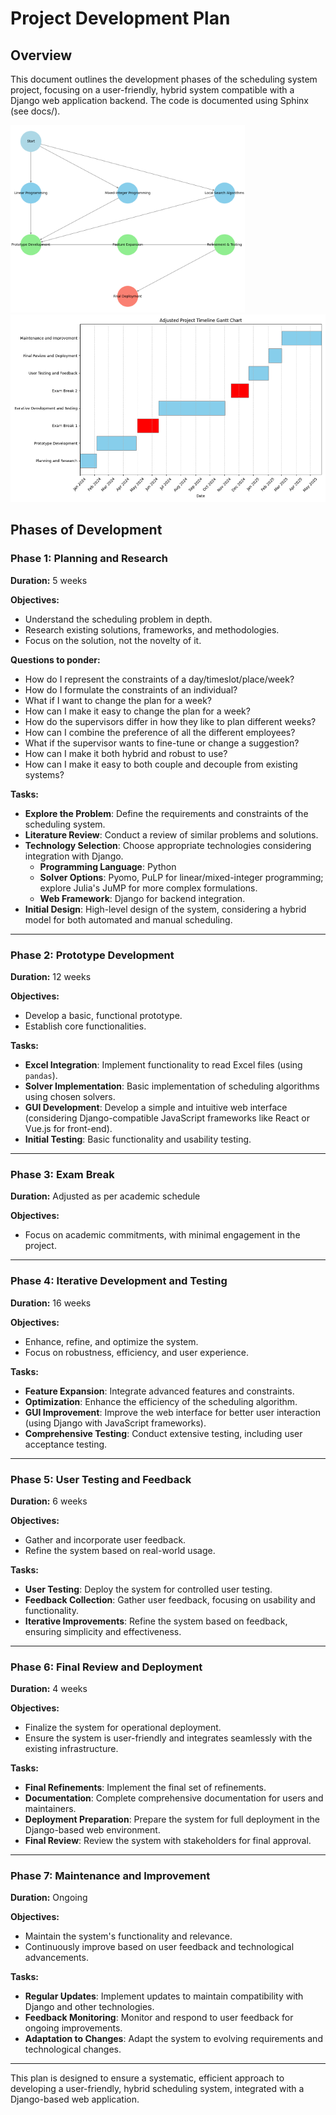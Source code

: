 # Project Development Plan

## Overview
This document outlines the development phases of the scheduling system project, focusing on a user-friendly, hybrid system compatible with a Django web application backend. The code is documented using Sphinx (see docs/). 

<img src="docs/development.png" alt="image" width="auto" height="300"> <img src="docs/gantt.png" alt="image" width="auto" height="300">

## Phases of Development

### Phase 1: Planning and Research
**Duration:** 5 weeks

**Objectives:**
- Understand the scheduling problem in depth.
- Research existing solutions, frameworks, and methodologies.
- Focus on the solution, not the novelty of it. 
  
**Questions to ponder:**
- How do I represent the constraints of a day/timeslot/place/week?
- How do I formulate the constraints of an individual?
- What if I want to change the plan for a week?
- How can I make it easy to change the plan for a week?
- How do the supervisors differ in how they like to plan different weeks?
- How can I combine the preference of all the different employees?
- What if the supervisor wants to fine-tune or change a suggestion?
- How can I make it both hybrid and robust to use?
- How can I make it easy to both couple and decouple from existing systems?


**Tasks:**
- **Explore the Problem**: Define the requirements and constraints of the scheduling system.
- **Literature Review**: Conduct a review of similar problems and solutions.
- **Technology Selection**: Choose appropriate technologies considering integration with Django.
    - **Programming Language**: Python
    - **Solver Options**: Pyomo, PuLP for linear/mixed-integer programming; explore Julia's JuMP for more complex formulations.
    - **Web Framework**: Django for backend integration.
- **Initial Design**: High-level design of the system, considering a hybrid model for both automated and manual scheduling.

---

### Phase 2: Prototype Development
**Duration:** 12 weeks

**Objectives:**
- Develop a basic, functional prototype.
- Establish core functionalities.

**Tasks:**
- **Excel Integration**: Implement functionality to read Excel files (using `pandas`).
- **Solver Implementation**: Basic implementation of scheduling algorithms using chosen solvers.
- **GUI Development**: Develop a simple and intuitive web interface (considering Django-compatible JavaScript frameworks like React or Vue.js for front-end).
- **Initial Testing**: Basic functionality and usability testing.

---

### Phase 3: Exam Break
**Duration:** Adjusted as per academic schedule

**Objectives:**
- Focus on academic commitments, with minimal engagement in the project.

---

### Phase 4: Iterative Development and Testing
**Duration:** 16 weeks

**Objectives:**
- Enhance, refine, and optimize the system.
- Focus on robustness, efficiency, and user experience.

**Tasks:**
- **Feature Expansion**: Integrate advanced features and constraints.
- **Optimization**: Enhance the efficiency of the scheduling algorithm.
- **GUI Improvement**: Improve the web interface for better user interaction (using Django with JavaScript frameworks).
- **Comprehensive Testing**: Conduct extensive testing, including user acceptance testing.

---

### Phase 5: User Testing and Feedback
**Duration:** 6 weeks

**Objectives:**
- Gather and incorporate user feedback.
- Refine the system based on real-world usage.

**Tasks:**
- **User Testing**: Deploy the system for controlled user testing.
- **Feedback Collection**: Gather user feedback, focusing on usability and functionality.
- **Iterative Improvements**: Refine the system based on feedback, ensuring simplicity and effectiveness.

---

### Phase 6: Final Review and Deployment
**Duration:** 4 weeks

**Objectives:**
- Finalize the system for operational deployment.
- Ensure the system is user-friendly and integrates seamlessly with the existing infrastructure.

**Tasks:**
- **Final Refinements**: Implement the final set of refinements.
- **Documentation**: Complete comprehensive documentation for users and maintainers.
- **Deployment Preparation**: Prepare the system for full deployment in the Django-based web environment.
- **Final Review**: Review the system with stakeholders for final approval.

---

### Phase 7: Maintenance and Improvement
**Duration:** Ongoing

**Objectives:**
- Maintain the system's functionality and relevance.
- Continuously improve based on user feedback and technological advancements.

**Tasks:**
- **Regular Updates**: Implement updates to maintain compatibility with Django and other technologies.
- **Feedback Monitoring**: Monitor and respond to user feedback for ongoing improvements.
- **Adaptation to Changes**: Adapt the system to evolving requirements and technological changes.

---

This plan is designed to ensure a systematic, efficient approach to developing a user-friendly, hybrid scheduling system, integrated with a Django-based web application.

